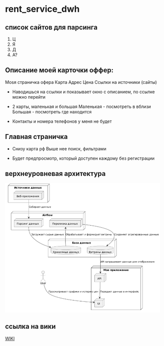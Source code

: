 # rent_service_dwh

## список сайтов для парсинга
1. Ц
2. Я
3. Д
4. А?

## Описание моей карточки оффер:
Моsя страничка офера
Карта
Адрес
Цена
Ссылки на источники (сайты)

* Наводишься на ссылки и показывает окно с описанием, по ссылке можно перейти

* 2 карты, маленькая и большая
    Маленькая - посмотреть в вблизи
    Большая - посмотреть где находится

* Контакты и номера телефонов у меня не будет


## Главная страничка
* Снизу карта рф
    Выше нее поиск, фильтрами

* Будет предпросмотр, который доступен каждому без регистрации


## верхнеуровневая архитектура
![Image alt](https://github.com/Myrs-19/rent_service_dwh/blob/master/docs/top_level_architecture.png)
 

 ## ссылка на вики
[WIKI](localhost:3000)